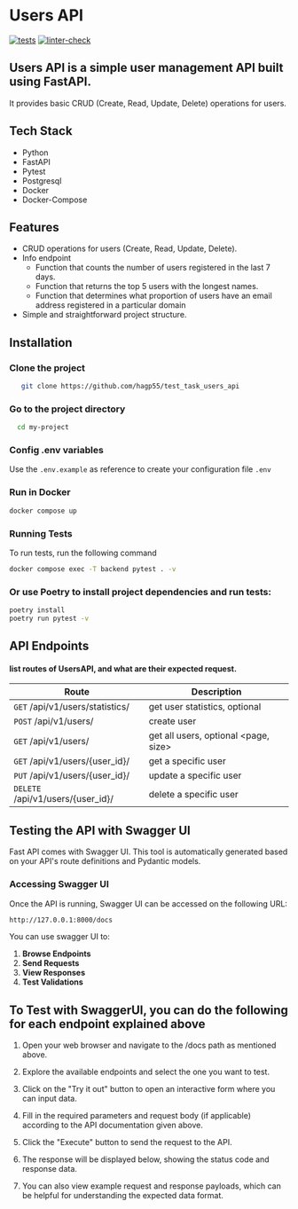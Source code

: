 # Users API
[![tests](https://github.com/hagp55/test_task_users_api/actions/workflows/tests.yml/badge.svg?branch=main)](https://github.com/hagp55/test_task_users_api/actions/workflows/tests.yml)
[![linter-check](https://github.com/hagp55/test_task_users_api/actions/workflows/linter-check.yml/badge.svg?branch=main)](https://github.com/hagp55/test_task_users_api/actions/workflows/linter-check.yml)

## Users API is a simple user management API built using FastAPI.
It provides basic CRUD (Create, Read, Update, Delete) operations for users.

## Tech Stack
- Python
- FastAPI
- Pytest
- Postgresql
- Docker
- Docker-Compose

## Features
- CRUD operations for users (Create, Read, Update, Delete).
- Info endpoint
  - Function that counts the number of users registered in the last 7 days.
  - Function that returns the top 5 users with the longest names.
  - Function that determines what proportion of users have an email address registered in a particular domain
- Simple and straightforward project structure.

## Installation
### Clone the project
```bash
   git clone https://github.com/hagp55/test_task_users_api
```
### Go to the project directory
```bash
  cd my-project
```
### Config .env variables
Use the `.env.example` as reference to create your configuration file `.env`

### Run in Docker
```bash
docker compose up
```

### Running Tests
To run tests, run the following command
```bash
docker compose exec -T backend pytest . -v
```

### Or use Poetry to install project dependencies and run tests:
```bash
poetry install
poetry run pytest -v
```

## API Endpoints

#### list routes of UsersAPI, and what are their expected request.
| Route                               | Description
|-------------------------------------|-------------------------------------------
| `GET` /api/v1/users/statistics/     | get user statistics, optional <domain>
| `POST` /api/v1/users/               | create user
| `GET` /api/v1/users/                | get all users, optional <page, size>
| `GET` /api/v1/users/{user_id}/      | get a specific user
| `PUT` /api/v1/users/{user_id}/      | update a specific user
| `DELETE` /api/v1/users/{user_id}/   | delete a specific user


## Testing the API with Swagger UI

Fast API comes with Swagger UI. This tool is automatically generated based on your API's route definitions and Pydantic models.

### Accessing Swagger UI

Once the API is running, Swagger UI can be accessed on the following URL:

```bash
http://127.0.0.1:8000/docs
```

You can use swagger UI to:

1. **Browse Endpoints**
2. **Send Requests**
3. **View Responses**
4. **Test Validations**

## To Test with SwaggerUI, you can do the following for each endpoint explained above

1. Open your web browser and navigate to the /docs path as mentioned above.

2. Explore the available endpoints and select the one you want to test.

3. Click on the "Try it out" button to open an interactive form where you can input data.

4. Fill in the required parameters and request body (if applicable) according to the API documentation given above.

5. Click the "Execute" button to send the request to the API.

6. The response will be displayed below, showing the status code and response data.

7. You can also view example request and response payloads, which can be helpful for understanding the expected data format.
